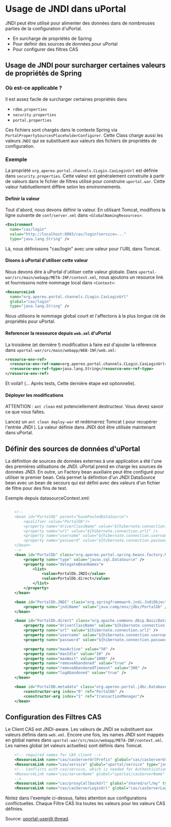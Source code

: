 # Usage de JNDI dans uPortal

JNDI peut être utilisé pour alimenter des données dans de nombreuses parties de la configuration d'uPortal.

- En surcharge de propriétés de Spring
- Pour definir des sources de données pour uPortal
- Pour configurer des filtres CAS

## Usage de JNDI pour surcharger certaines valeurs de propriétés de Spring

### Où est-ce applicable ?

Il est assez facile de surcharger certaines propriétés dans

+ `rdbm.properties`
+ `security.properties`
+ `portal.properties`

Ces fichiers sont chargés dans le contexte Spring via `PortalPropertySourcesPlaceholderConfigurer`. Cette Class charge aussi les valeurs `JNDI` qui se substituent aux valeurs des fichiers de propriétés de configuration.

### Exemple

La propriété `org.apereo.portal.channels.CLogin.CasLoginUrl` est définie dans
`security.properties`. Cette valeur est généralement construite à partir de
valeurs dans le fichier de filtres utilisé pour construire `uportal.war`. Cette valeur habituellement diffère selon les environnements.

#### Definir la valeur

Tout d'abord, nous devons définir la valeur. En utilisant Tomcat, modifions la ligne suivante de `conf/server.xml` dans `<GlobalNamingResources>`:

```xml
<Environment
  name="cas/login"
  value="http://localhost:8903/cas/login?service=..."
  type="java.lang.String" />
```

Là, nous définissons "cas/login" avec une valeur pour l'URL dans Tomcat.

#### Disons à uPortal d'utiliser cette valeur

Nous devons dire à uPortal d'utiliser cette valeur globale. Dans
`uportal-war/src/main/webapp/META-INF/context.xml`, nous ajoutons un resource link  et fournissons notre nommage local dans `<Context>`:

```xml
<ResourceLink
  name="org.apereo.portal.channels.CLogin.CasLoginUrl"
  global="cas/login"
  type="java.lang.String" />
```

Nous utilisons le nommage global court et l'affectons à la plus longue
clé de propriétés pour uPortal.

#### Referencer la ressource depuis `web.xml` d'uPortal

La troisième (et dernière !) modification à faire est d'ajouter la référence dans `uportal-war/src/main/webapp/WEB-INF/web.xml`:

```xml
<resource-env-ref>
  <resource-env-ref-name>org.apereo.portal.channels.CLogin.CasLoginUrl</resource-env-ref-name>
  <resource-env-ref-type>java.lang.String</resource-env-ref-type>
</resource-env-ref>
```

Et voilà!! (... Après tests, Cette dernière étape est optionnelle).

#### Déployer les modifications

ATTENTION : `ant clean` est potenciellement destructeur. Vous devez savoir ce que vous faîtes.

Lancez un `ant clean deploy-war` et redémarrez Tomcat ( pour recupérer l'entrée
JNDI ). La valeur définie dans JNDI doit être utilisée maintenant dans uPortal.

## Définir des sources de données d'uPortal

La définition de sources de données externes à une application a été l'une des premières utilisations de JNDI. uPortal prend en charge les sources de données JNDI. En outre, un Factory bean auxiliaire peut être configuré pour utiliser le premier bean. Cela permet la définition d'un JNDI DataSource bean  avec
 un bean de secours qui est défini avec des valeurs d'un fichier de filtre pour des fins de test.

Exemple depuis datasourceContext.xml:

```xml

    <!--
    <bean id="PortalDb" parent="basePooledDataSource">
        <qualifier value="PortalDb"/>
        <property name="driverClassName" value="${hibernate.connection.driver_class}" />
        <property name="url" value="${hibernate.connection.url}" />
        <property name="username" value="${hibernate.connection.username}" />
        <property name="password" value="${hibernate.connection.password}" />
    </bean>
    -->
    <bean id="PortalDb" class="org.apereo.portal.spring.beans.factory.MediatingFactoryBean">
        <property name="type" value="javax.sql.DataSource" />
        <property name="delegateBeanNames">
            <list>
                <value>PortalDb.JNDI</value>
                <value>PortalDb.direct</value>
            </list>
        </property>
    </bean>

    <bean id="PortalDb.JNDI" class="org.springframework.jndi.JndiObjectFactoryBean">
        <property name="jndiName" value="java:comp/env/jdbc/PortalDb" />
    </bean>

    <bean id="PortalDb.direct" class="org.apache.commons.dbcp.BasicDataSource" lazy-init="true">
        <property name="driverClassName" value="${hibernate.connection.driver_class}" />
        <property name="url" value="${hibernate.connection.url}" />
        <property name="username" value="${hibernate.connection.username}" />
        <property name="password" value="${hibernate.connection.password}" />

        <property name="maxActive" value="50" />
        <property name="maxIdle" value="10" />
        <property name="maxWait" value="1000" />
        <property name="removeAbandoned" value="true" />
        <property name="removeAbandonedTimeout" value="300" />
        <property name="logAbandoned" value="true" />
    </bean>

    <bean id="PortalDB.metadata" class="org.apereo.portal.jdbc.DatabaseMetaDataImpl">
        <constructor-arg index="0" ref="PortalDb" />
        <constructor-arg index="1" ref="transactionManager"/>
    </bean>

```

## Configuration des Filtres CAS

Le Client CAS est JNDI-aware. Les valeurs de JNDI se substituent aux valeurs définis dans `web.xml`.
Encore une fois, les names JNDI sont mappés en global names dans `uportal-war/src/main/webapp/META-INF/context.xml`.
Les names global (et valeurs actuelles) sont définis dans Tomcat.

```xml
    <!-- required names for CAS client -->
    <ResourceLink name="cas/casServerUrlPrefix" global="cas/casServerUrlPrefix" type="java.lang.String" />
    <ResourceLink name="cas/service" global="uportal/service" type="java.lang.String" />
    <!-- Conflicts with cas/service, which is needed for Authentication Filter
    <ResourceLink name="cas/serverName" global="uportal/casServerName" type="java.lang.String" />
    -->
    <ResourceLink name="cas/proxyCallbackUrl" global="shared/url/my" type="java.lang.String" />
    <ResourceLink name="cas/casServerLoginUrl" global="cas/casServerLoginUrl" type="java.lang.String" />
```

Notez dans l'exemple ci-dessus, faites attention aux configurations conflictuelles. Chaque Filtre CAS lira toutes les valeurs pour les valeurs CAS définies.

Source: [uportal-user@ thread](https://groups.google.com/a/apereo.org/d/topic/uportal-user/IM0SnpIlJC0/discussion).
